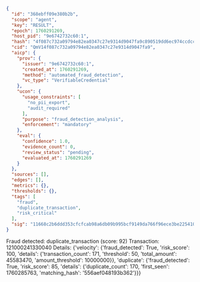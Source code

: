 ```json
{
  "id": "368ebff09e380b2b",
  "scope": "agent",
  "key": "RESULT",
  "epoch": 1760291269,
  "host_pid": "9e6742732c60:1",
  "hash": "4f087c732a09794e82ea0347c27e9314d9047fa9c890519dd6ec974ccdcc6e23",
  "cid": "QmV14f087c732a09794e82ea0347c27e9314d9047fa9",
  "aicp": {
    "prov": {
      "issuer": "9e6742732c60:1",
      "created_at": 1760291269,
      "method": "automated_fraud_detection",
      "vc_type": "VerifiableCredential"
    },
    "ucon": {
      "usage_constraints": [
        "no_pii_export",
        "audit_required"
      ],
      "purpose": "fraud_detection_analysis",
      "enforcement": "mandatory"
    },
    "eval": {
      "confidence": 1.0,
      "evidence_count": 0,
      "review_status": "pending",
      "evaluated_at": 1760291269
    }
  },
  "sources": [],
  "edges": [],
  "metrics": {},
  "thresholds": {},
  "tags": [
    "fraud",
    "duplicate_transaction",
    "risk_critical"
  ],
  "sig": "11668c2b6ddd353cfcfcab98a6db09b995bcf9149da766f96ece3be22541042a"
}
```

Fraud detected: duplicate_transaction (score: 92)
Transaction: 121000241330040
Details: {'velocity': {'fraud_detected': True, 'risk_score': 100, 'details': {'transaction_count': 171, 'threshold': 50, 'total_amount': 45583470, 'amount_threshold': 10000000}}, 'duplicate': {'fraud_detected': True, 'risk_score': 85, 'details': {'duplicate_count': 170, 'first_seen': 1760285763, 'matching_hash': '556aef048193b362'}}}
